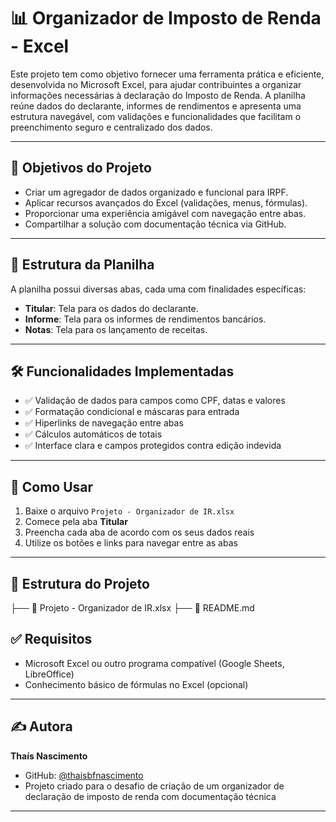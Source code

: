 ﻿# 📊 Organizador de Imposto de Renda - Excel

Este projeto tem como objetivo fornecer uma ferramenta prática e eficiente, desenvolvida no Microsoft Excel, para ajudar contribuintes a organizar informações necessárias à declaração do Imposto de Renda. A planilha reúne dados do declarante, informes de rendimentos e apresenta uma estrutura navegável, com validações e funcionalidades que facilitam o preenchimento seguro e centralizado dos dados.

---

## 🎯 Objetivos do Projeto

- Criar um agregador de dados organizado e funcional para IRPF.
- Aplicar recursos avançados do Excel (validações, menus, fórmulas).
- Proporcionar uma experiência amigável com navegação entre abas.
- Compartilhar a solução com documentação técnica via GitHub.

---

## 📁 Estrutura da Planilha

A planilha possui diversas abas, cada uma com finalidades específicas:

- **Titular**: Tela para os dados do declarante.
- **Informe**: Tela para os informes de rendimentos bancários.
- **Notas**: Tela para os lançamento de receitas.

---

## 🛠️ Funcionalidades Implementadas

- ✅ Validação de dados para campos como CPF, datas e valores
- ✅ Formatação condicional e máscaras para entrada
- ✅ Hiperlinks de navegação entre abas
- ✅ Cálculos automáticos de totais
- ✅ Interface clara e campos protegidos contra edição indevida

---

## 📝 Como Usar

1. Baixe o arquivo `Projeto - Organizador de IR.xlsx`
2. Comece pela aba **Titular**
3. Preencha cada aba de acordo com os seus dados reais
4. Utilize os botões e links para navegar entre as abas

---

## 📁 Estrutura do Projeto

├── 📄 Projeto - Organizador de IR.xlsx
├── 📄 README.md


## ✅ Requisitos

- Microsoft Excel ou outro programa compatível (Google Sheets, LibreOffice)
- Conhecimento básico de fórmulas no Excel (opcional)

---

## ✍️ Autora

**Thaís Nascimento**
- GitHub: [@thaisbfnascimento](https://github.com/thaisbfnascimento)
- Projeto criado para o desafio de criação de um organizador de declaração de imposto de renda com documentação técnica

---